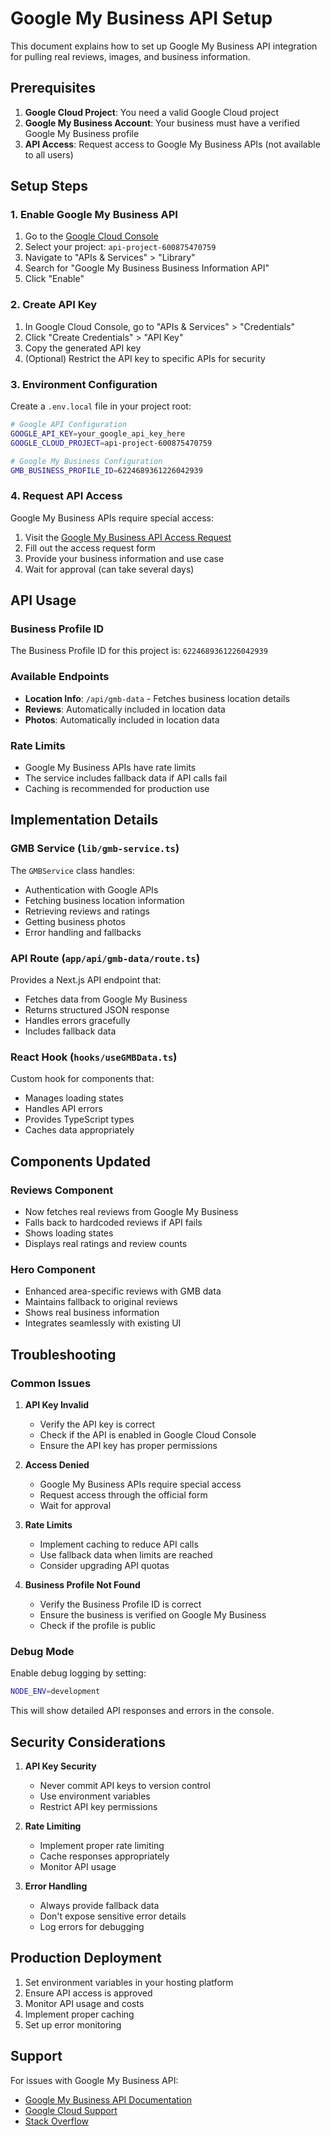 # Google My Business API Setup

This document explains how to set up Google My Business API integration for pulling real reviews, images, and business information.

## Prerequisites

1. **Google Cloud Project**: You need a valid Google Cloud project
2. **Google My Business Account**: Your business must have a verified Google My Business profile
3. **API Access**: Request access to Google My Business APIs (not available to all users)

## Setup Steps

### 1. Enable Google My Business API

1. Go to the [Google Cloud Console](https://console.cloud.google.com/)
2. Select your project: `api-project-600875470759`
3. Navigate to "APIs & Services" > "Library"
4. Search for "Google My Business Business Information API"
5. Click "Enable"

### 2. Create API Key

1. In Google Cloud Console, go to "APIs & Services" > "Credentials"
2. Click "Create Credentials" > "API Key"
3. Copy the generated API key
4. (Optional) Restrict the API key to specific APIs for security

### 3. Environment Configuration

Create a `.env.local` file in your project root:

```bash
# Google API Configuration
GOOGLE_API_KEY=your_google_api_key_here
GOOGLE_CLOUD_PROJECT=api-project-600875470759

# Google My Business Configuration
GMB_BUSINESS_PROFILE_ID=6224689361226042939
```

### 4. Request API Access

Google My Business APIs require special access:

1. Visit the [Google My Business API Access Request](https://developers.google.com/my-business/content/overview)
2. Fill out the access request form
3. Provide your business information and use case
4. Wait for approval (can take several days)

## API Usage

### Business Profile ID

The Business Profile ID for this project is: `6224689361226042939`

### Available Endpoints

- **Location Info**: `/api/gmb-data` - Fetches business location details
- **Reviews**: Automatically included in location data
- **Photos**: Automatically included in location data

### Rate Limits

- Google My Business APIs have rate limits
- The service includes fallback data if API calls fail
- Caching is recommended for production use

## Implementation Details

### GMB Service (`lib/gmb-service.ts`)

The `GMBService` class handles:
- Authentication with Google APIs
- Fetching business location information
- Retrieving reviews and ratings
- Getting business photos
- Error handling and fallbacks

### API Route (`app/api/gmb-data/route.ts`)

Provides a Next.js API endpoint that:
- Fetches data from Google My Business
- Returns structured JSON response
- Handles errors gracefully
- Includes fallback data

### React Hook (`hooks/useGMBData.ts`)

Custom hook for components that:
- Manages loading states
- Handles API errors
- Provides TypeScript types
- Caches data appropriately

## Components Updated

### Reviews Component
- Now fetches real reviews from Google My Business
- Falls back to hardcoded reviews if API fails
- Shows loading states
- Displays real ratings and review counts

### Hero Component
- Enhanced area-specific reviews with GMB data
- Maintains fallback to original reviews
- Shows real business information
- Integrates seamlessly with existing UI

## Troubleshooting

### Common Issues

1. **API Key Invalid**
   - Verify the API key is correct
   - Check if the API is enabled in Google Cloud Console
   - Ensure the API key has proper permissions

2. **Access Denied**
   - Google My Business APIs require special access
   - Request access through the official form
   - Wait for approval

3. **Rate Limits**
   - Implement caching to reduce API calls
   - Use fallback data when limits are reached
   - Consider upgrading API quotas

4. **Business Profile Not Found**
   - Verify the Business Profile ID is correct
   - Ensure the business is verified on Google My Business
   - Check if the profile is public

### Debug Mode

Enable debug logging by setting:
```bash
NODE_ENV=development
```

This will show detailed API responses and errors in the console.

## Security Considerations

1. **API Key Security**
   - Never commit API keys to version control
   - Use environment variables
   - Restrict API key permissions

2. **Rate Limiting**
   - Implement proper rate limiting
   - Cache responses appropriately
   - Monitor API usage

3. **Error Handling**
   - Always provide fallback data
   - Don't expose sensitive error details
   - Log errors for debugging

## Production Deployment

1. Set environment variables in your hosting platform
2. Ensure API access is approved
3. Monitor API usage and costs
4. Implement proper caching
5. Set up error monitoring

## Support

For issues with Google My Business API:
- [Google My Business API Documentation](https://developers.google.com/my-business/content/overview)
- [Google Cloud Support](https://cloud.google.com/support)
- [Stack Overflow](https://stackoverflow.com/questions/tagged/google-my-business-api)
